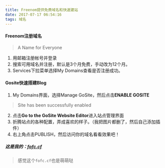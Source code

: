 ```yaml
---
title: Freenom提供免费域名和快速建站
date: 2017-07-17 06:54:16
tags: 域名
---
```

#### Freenom注册域名
> A Name for Everyone

<!--more-->
1. 用邮箱注册帐号并登录
2. 搜索可用域名并注册，默认是3个月免费，手动改为12个月。
3. Services下拉菜单选择My Domains查看是否注册成功。

#### Gosite快速搭建Blog
1. My Domains界面，选择Manage GoSite，然后点击**ENABLE GOSITE**
> Site has been successfully enabled  
2. 点击**Go to the GoSite Website Editor**进入站点管理界面
3. 折腾站点的各种配置，弄成喜欢的样子。（我把图片都删了，然后自己添加插件）
4. 右上角点击PUBLISH，然后访问你的域名看看效果吧！
##### 这是我的：[fofc.cf](http://fofc.cf/)
> 感觉这个`fofc.cf`也是萌萌哒